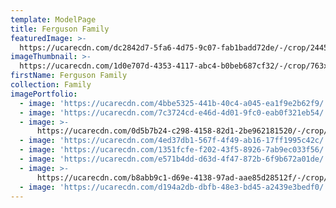 ```yaml
---
template: ModelPage
title: Ferguson Family
featuredImage: >-
  https://ucarecdn.com/dc2842d7-5fa6-4d75-9c07-fab1badd72de/-/crop/2445x1124/4,18/-/preview/
imageThumbnail: >-
  https://ucarecdn.com/1d0e707d-4353-4117-abc4-b0beb687cf32/-/crop/763x676/139,0/-/preview/
firstName: Ferguson Family
collection: Family
imagePortfolio:
  - image: 'https://ucarecdn.com/4bbe5325-441b-40c4-a045-ea1f9e2b62f9/'
  - image: 'https://ucarecdn.com/7c3724cd-e46d-4d01-9fc0-eab0f321eb54/'
  - image: >-
      https://ucarecdn.com/0d5b7b24-c298-4158-82d1-2be962181520/-/crop/1057x761/76,251/-/preview/
  - image: 'https://ucarecdn.com/4ed37db1-567f-4f49-ab16-17ff1995c42c/'
  - image: 'https://ucarecdn.com/1351fcfe-f202-43f5-8926-7ab9ec033f56/'
  - image: 'https://ucarecdn.com/e571b4dd-d63d-4f47-872b-6f9b672a01de/'
  - image: >-
      https://ucarecdn.com/b8abb9c1-d69e-4138-97ad-aae85d28512f/-/crop/1102x1068/70,122/-/preview/
  - image: 'https://ucarecdn.com/d194a2db-dbfb-48e3-bd45-a2439e3bedf0/'
---
```


